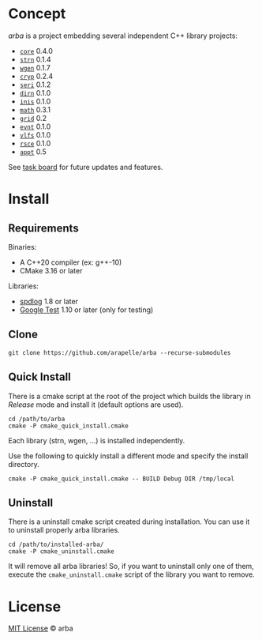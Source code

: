 # Concept

*arba* is a project embedding several independent C++ library projects:

- [`core`](https://github.com/arapelle/core) 0.4.0
- [`strn`](https://github.com/arapelle/strn) 0.1.4
- [`wgen`](https://github.com/arapelle/wgen) 0.1.7
- [`cryp`](https://github.com/arapelle/cryp) 0.2.4
- [`seri`](https://github.com/arapelle/seri) 0.1.2
- [`dirn`](https://github.com/arapelle/dirn) 0.1.0
- [`inis`](https://github.com/arapelle/inis) 0.1.0
- [`math`](https://github.com/arapelle/math) 0.3.1
- [`grid`](https://github.com/arapelle/grid) 0.2
- [`evnt`](https://github.com/arapelle/evnt) 0.1.0
- [`vlfs`](https://github.com/arapelle/vlfs) 0.1.0
- [`rsce`](https://github.com/arapelle/rsce) 0.1.0
- [`appt`](https://github.com/arapelle/appt) 0.5

See [task board](https://app.gitkraken.com/glo/board/X05bij2bBQARucHF) for future updates and features.

# Install

## Requirements

Binaries:

- A C++20 compiler (ex: g++-10)
- CMake 3.16 or later

Libraries:

- [spdlog](https://github.com/gabime/spdlog) 1.8 or later
- [Google Test](https://github.com/google/googletest) 1.10 or later (only for testing)

## Clone

```
git clone https://github.com/arapelle/arba --recurse-submodules
```

## Quick Install

There is a cmake script at the root of the project which builds the library in *Release* mode and install it (default options are used).

```
cd /path/to/arba
cmake -P cmake_quick_install.cmake
```

Each library (strn, wgen, ...) is installed independently.

Use the following to quickly install a different mode and specify the install directory.

```
cmake -P cmake_quick_install.cmake -- BUILD Debug DIR /tmp/local
```

## Uninstall

There is a uninstall cmake script created during installation. You can use it to uninstall properly arba libraries.

```
cd /path/to/installed-arba/
cmake -P cmake_uninstall.cmake
```

It will remove all arba libraries! So, if you want to uninstall only one of them, execute the `cmake_uninstall.cmake` script of the library you want to remove.

# License

[MIT License](https://github.com/arapelle/arba/blob/master/LICENSE.md) © arba
